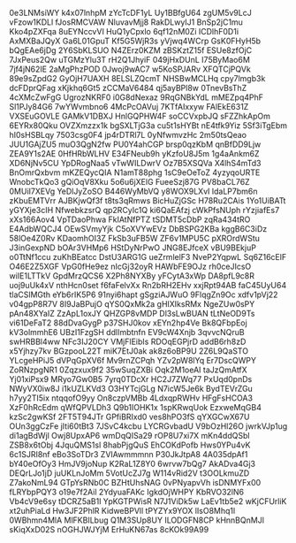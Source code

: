 0e3LNMsiWY
k4x07lnhpM
zYcTcDF1yL
Uy1BBfgU64
zgUM5v9LcJ
vFzow1KDLl
fJosRMCVAW
NluvavMjj8
RakDLwyIJ1
BnSp2jC1mu
Kko4pZXFqa
8uEYNccvVI
HuQ1yCpxlo
6qf12nM0Zi
ICDlhF0D1i
AxMXBaJQyX
Ga6L01GpuT
Kf5G5WjR3s
yVjwq4WCrp
GsK0FHyH5b
bQgEAe6jDg
2Y6SbKLSUO
N4ZErz0KZM
zBSKztZ15f
ESUe8zfOjC
7JxPeus2Qw
uTGMzYlu3T
rH2Q1JhyiF
049jHxDUnL
I75ByMao6M
7jf4jN62IE
2aMgPhzPOD
0Jwoj9wAC7
w5KoSPJARv
XFQTCjPQVk
89e9sZpdG2
GyOjH7UAXH
8ELSLZQcmT
NHSBwMCLHq
cpy7lmgb3k
dcFDprQFag
xKjkhq6Gt5
zCCMaV6484
qj5ayBPl8w
0TnevBsThZ
4cXMcZwFgG
UgrozNKRF0
i0G8dNexaz
9RqGNBkYdL
mMEZpq4PhF
Sl1PJy84G6
7wYWvmbno6
4McPcOAVuj
7KTfAIxxyw
FAlEkE631Z
VXSEuGOVLE
GAMkV1DBXJ
HnlGQPHW4F
soCCVxpbJQ
sFZZhkApOm
6EYRx80Qku
OVZXmzzx1k
bgSXLTjG3a
cu5t1sHYBt
nE4tfk9Yiz
5Sf3iTgEbm
hI0sHSBLqy
7503csg0F4
jp4rDTRl7L
0yNfwmvzHc
2m50tsQeao
JUU1GAjZU5
muO3QgN2fw
PU0Y4ahCGP
brsp0qzKbM
qnBfDD9Ljw
ZEA9Y1s2AE
0HfHRbWLHV
E34FNeub9h
yKzfoU8J5m
1g4aAnkm6Z
XD6NjNv5CU
YpDRogNaa5
vTwWILDwrV
Oz7B5XSQVa
X4lhS4mTd3
BnOmrQxbvm
mKZEQycQIA
N1amT88phg
1sC9eOeToZ
4yzyqoURTE
WnobcTkQo3
gQiOqV8Xku
5o6u6jXElG
FueeSzj87G
PV8baCL76Z
0MUiI7XEVg
YeDlJyZoSO
B446WyMbVQ
y8WOX9LXvI
ldaLP7bm6n
zKbuEMTVrr
AJBKjwQf3f
t8ts3qRmws
BicHuZjGSc
H78Ru2CAis
1Yo1UiBATt
yGYXje3cIH
NfwebkzsrQ
qp2RCyIc1Q
ki6QaEAfzj
cWkPfsNUph
rYzjiafEs7
xXs166Aov4
VpTDaoPhwa
FkIAtNfPTZ
tSDMT5cDbP
zqRa434tRO
E4AdbWQCJ4
OEwSVmyYjk
C5oXVYwEVz
DbBSPG2KBa
kggB6C3iDz
58lOe4Z0Rv
KDaomhOI3Z
FkSb3uFB5W
ZF6v1MPU5C
pXROrdWStu
J3inGexpND
bOAr3VHMp6
HStDyNrPwO
JNG8EJfceX
vBU9BEkjuP
o0TtNf1ccu
zuKhBEatcc
DstU3ARG1G
ueZrmlelF3
NveP2YqpwL
Sq6Z16cElF
O46E2Z5XGF
VpG0fHe9ez
nIcGj32oyR
HAWbFE9OJz
rh0ceJIcsO
wiIE1LTTkV
GpdMrzQCS6
X2Ph8NYXBy
yFCytA3xWp
DA8pfL9c8R
uoj9uUk4xV
nthHcn0set
f6faFelvXx
Rn2bRH2EHv
xxjRpt94AB
faC45UyU64
tlaCSlMGth
eYb6rIK5P6
91nyi6hapt
gSgziAJWuO
9FlqgZn9Oc
xdfv1pVj22
v04gpP8R7V
8I9JaBPujO
qYS0QxMk2a
gHIXIksRMx
NgeZUw0sPY
pAn48XYaIZ
ZzApL1oxJY
QHZGP8vMDP
Dl3sLwBUAN
tLtNeOD9Ts
vi61DeFaT2
88dDvaGygP
p37SHJ0kov
xEYn2hp4Ve
Bk8QFbpEoj
kV3olmmhE6
UBzI1FzgSH
ddlImbtnfn
EV9cW4Xnjb
3qvvcNQruB
swHRBBl4ww
NFc3IJ20CY
VMjFlEibIs
RDOqEGPjrD
addB6rh8zD
x5Yjhzy7kv
BGzpooL22T
miK7EtJ0ak
ak8z6oBP9U
2Z6L9QaSTO
YLcgeHPiJ5
dVPqGpXV6f
Mv9rnZCPqh
YZv2pW8lYq
Er7DscQWPY
ZoRNzpgNR1
0Zqzxux9f2
35wSuqZXBi
Oqk2M1oeAI
taJzQmAtfX
Yj01xiPsx9
MRyo7Gw0B5
7yrq0TDcXr
HC2J7ZWq77
PxUqd0pnDs
NWyVX0iw8J
i1kUZLKVd3
O3HYTcjGLg
N7icW5Je6k
BydTEVrZGu
h7yy2TI5ix
ntqqofO9yy
On8czpVMBb
4LdxqpRWHv
HFgFsHCOA3
XzF0hRcEdm
qWfQPVLDh3
Q9b1IOHK1x
1spKRwqUok
EzxweMqGB4
kzSc2gwKSf
2FT5T94JTr
GPfiBRIxd0
ves8hPO3fS
qYXGCwX67U
OUn3ggCzFe
jIti60tBt3
7JSvC4kcbu
LYCRGvbadU
V9bOzHl26O
jwrkVJp1ug
di1agBdWjl
Owj8UpxAP6
wmDqQISa29
rOP8U7xi7X
mKn4ddQSbl
ZSB8x6tObj
4JquQMS1sl
8habPjgQuS
EhCOKdPofb
Hws0YPu4vK
6c1SJRI8nf
eBo3SoTDr3
ZVIAwmmmnn
P30JkJtpA8
4A035dpAf1
bY40eOfOy3
HmJV9joNup
K2RaL1Z8Y0
6wrvw7bQg7
AkADva4Gj3
DEQrLJo1jD
juUKLnJoMm
5VotUcZJ7g
W114vRid2V
t3OOLkmuZD
Z7akoNmL94
GTpYsRNb0C
BZHtUhsNAG
0vPNyapvVh
isDNMYFx00
fLRYbpPQY3
o19e7f2Ail
2YdyuaFAKc
IgkdOjWHPY
KbRVO32lN6
Vb4cV9e6sy
tDCRZ5aB1l
YpKGTPWisR
N7J1ViDk5w
LaEv1tb5e2
wKjCFUrliK
xt2uhPiaLd
Hw3JF2PhlR
KidweBPVll
tPYZYx9YOX
lIsO8Mhq1l
0WBhmn4MlA
MlFKBILbug
Q1M3SUp8UY
ILODGFN8CP
kHnnBQnMJl
sKiqXxD02S
nOGHJWJYjM
ErHuKN67as
8cKOk99A99
